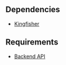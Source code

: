 ## Dependencies

- [Kingfisher](https://github.com/onevcat/Kingfisher)

## Requirements

- [Backend API](https://github.com/trkyshorty/radioju-api)

